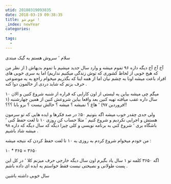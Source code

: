 ```yaml
---
utid: 20180319093835
date: 2018-03-19 09:38:35
title: عوض شو !
_index: newYear
categories:
  -
tags:
  -
---
```


سلام ٬ سروش هستم یه گیک مبتدی

آخ آخ آخ دیگه داره ۹۶ تموم میشه و وارد سال جدید میشیم با تموم بدیهاش ( از نظر من که هیج خوبی از لحاظ کشوری که توش زندگی میکنیم نداریم) اما یه سری خوبی های افراد باعث میشه اونا به چشم نیان اما از همه اینا که بگذریم میخوام راجع به یه موضوعی حرف بزنم که شاید دردی از حالمون دوا کنه .

میگم چی میشه بیاین یه لیستی از اون کارایی که قراره از شنبه شروع کنین و الان ۱۰ سال داره عقب میافته تهیه کنین بعد واقعا بیاین شروعش کنین از همین چهارشنبه (۱ فروردین ۹۷) ٬ هاع ؟ نمیشه ؟ میشه ؟ حالش نیست ؟ برو بابا ؟؟؟!!

ولی جدی چقدر خوب میشه اگه بتونیم ۵۰٪ در صد فکرها و ایده هایی که تو سرمون هستش و اجرایی نکردیم و شروع کنیم ٬ مثلا حساب کن روزی ۱۰ تا لغت حفظ کنی ٬ باشگاه بری ٬ شروع کنی به برنامه نویسی و کلی چیزا دیگه که سال دیگه که داره ۹۸ میشه شاد باشیم .

من خودم میخوام شروع کردم به  روزی به ۱۰ تا لغت حفظ کردن که نتیجه میشه :

۱۰ * ۳۶۵ = ۳۶۵۰

اگه ۳۶۵۰ کلمه تو ۱ سال یاد بگیرم اون سال دیگه خارجی حرف میزنم کلا ٬ در کل این پست طولانی و نصیحتی نیست فقط خواستم یه ایده ای داده باشم .

سال خوبی داشته باشین


